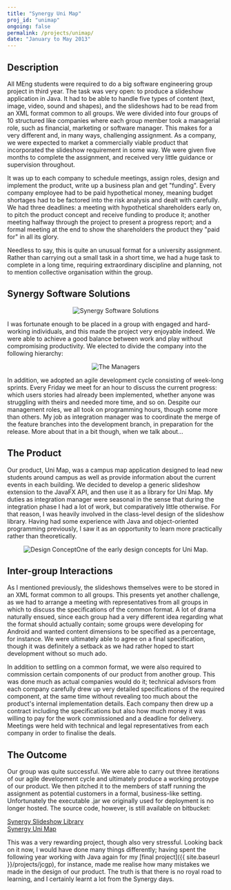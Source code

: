 ```yaml
---
title: "Synergy Uni Map"
proj_id: "unimap"
ongoing: false
permalink: /projects/unimap/
date: "January to May 2013"
---
```

## Description

All MEng students were required to do a big software engineering group project in third year. The task was very open: to produce a slideshow application in Java. It had to be able to handle five types of content (text, image, video, sound and shapes), and the slideshows had to be read from an XML format common to all groups. We were divided into four groups of 10 structured like companies where each group member took a managerial role, such as financial, marketing or software manager. This makes for a very different and, in many ways, challenging assignment. As a company, we were expected to market a commercially viable product that incorporated the slideshow requirement in some way. We were given five months to complete the assignment, and received very little guidance or supervision throughout. 

It was up to each company to schedule meetings, assign roles, design and implement the product, write up a business plan and get "funding". Every company employee had to be paid hypothetical money, meaning budget shortages had to be factored into the risk analysis and dealt with carefully. We had three deadlines: a meeting with hypothetical shareholders early on, to pitch the product concept and receive funding to produce it; another meeting halfway through the project to present a progress report; and a formal meeting at the end to show the shareholders the product they "paid for" in all its glory.

Needless to say, this is quite an unusual format for a university assignment. Rather than carrying out a small task in a short time, we had a huge task to complete in a long time, requiring extraordinary discipline and planning, not to mention collective organisation within the group. 

## Synergy Software Solutions

<center><img class="img-responsive" alt="Synergy Software Solutions" src="{{ site.baseurl }}/assets/projects/unimap/synergy_logo_white_dragon.png" /></center>

I was fortunate enough to be placed in a group with engaged and hard-working individuals, and this made the project very enjoyable indeed. We were able to achieve a good balance between work and play without compromising productivity. We elected to divide the company into the following hierarchy:

<center><img class="img-responsive" alt="The Managers" src="{{ site.baseurl }}/assets/projects/unimap/synergy_hierarchy.png" /></center>

In addition, we adopted an agile development cycle consisting of week-long sprints. Every Friday we meet for an hour to discuss the current progress: which users stories had already been implemented, whether anyone was struggling with theirs and needed more time, and so on. Despite our management roles, we all took on programming hours, though some more than others. My job as integration manager was to coordinate the merge of the feature branches into the development branch, in preparation for the release.  More about that in a bit though, when we talk about...

## The Product

Our product, Uni Map, was a campus map application designed to lead new students around campus as well as provide information about the current events in each building. We decided to develop a generic slideshow extension to the JavaFX API, and then use it as a library for Uni Map. My duties as integration manager were seasonal in the sense that during the integration phase I had a lot of work, but comparatively little otherwise. For that reason, I was heavily involved in the class-level design of the slideshow library. Having had some experience with Java and object-oriented programming previously, I saw it as an opportunity to learn more practically rather than theoretically. 

<center><img class="img-responsive" alt="Design Concept" src="{{ site.baseurl }}/assets/projects/unimap/uni_map_design.png" />One of the early design concepts for Uni Map.</center>

## Inter-group Interactions

As I mentioned previously, the slideshows themselves were to be stored in an XML format common to all groups. This presents yet another challenge, as we had to arrange a meeting with representatives from all groups in which to discuss the specifications of the common format. A lot of drama naturally ensued, since each group had a very different idea regarding what the format should actually contain; some groups were developing for Android and wanted content dimensions to be specified as a percentage, for instance. We were ultimately able to agree on a final specification, though it was definitely a setback as we had rather hoped to start development without so much ado. 

In addition to settling on a common format, we were also required to commission certain components of our product from another group. This was done much as actual companies would do it; technical advisors from each company carefully drew up very detailed specifications of the required component, at the same time without revealing too much about the product's internal implementation details. Each company then drew up a contract including the specifications but also how much money it was willing to pay for the work commissioned and a deadline for delivery. Meetings were held with technical and legal representatives from each company in order to finalise the deals.

## The Outcome

Our group was quite successful. We were able to carry out three iterations of our agile development cycle and ultimately produce a working protoype of our product. We then pitched it to the members of staff running the assignment as potential customers in a formal, business-like setting. Unfortunately the executable .jar we originally used for deployment is no longer hosted. The source code, however, is still available on bitbucket:

[Synergy Slideshow Library](https://bitbucket.org/epedroni/synergy_slideshow)  
[Synergy Uni Map](https://bitbucket.org/epedroni/uni_map)

This was a very rewarding project, though also very stressful. Looking back on it now, I would have done many things differently; having spent the following year working with Java again for my [final project]({{ site.baseurl }}/projects/jcgp), for instance, made me realise how many mistakes we made in the design of our product. The truth is that there is no royal road to learning, and I certainly learnt a lot from the Synergy days.
